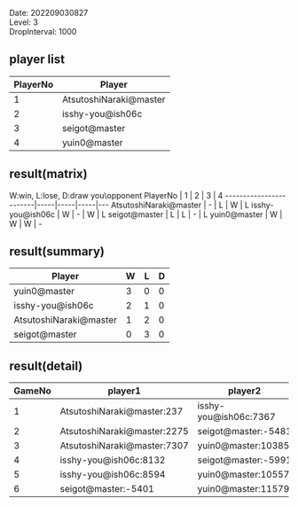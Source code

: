 Date: 202209030827  
Level: 3  
DropInterval: 1000  
## player list
PlayerNo  |  Player
----------|------------------------
1         |  AtsutoshiNaraki@master
2         |  isshy-you@ish06c
3         |  seigot@master
4         |  yuin0@master
## result(matrix)
W:win, L:lose, D:draw
you\opponent PlayerNo   |  1  |  2  |  3  |  4
------------------------|-----|-----|-----|---
AtsutoshiNaraki@master  |  -  |  L  |  W  |  L
isshy-you@ish06c        |  W  |  -  |  W  |  L
seigot@master           |  L  |  L  |  -  |  L
yuin0@master            |  W  |  W  |  W  |  -
## result(summary)
Player                  |  W  |  L  |  D
------------------------|-----|-----|---
yuin0@master            |  3  |  0  |  0
isshy-you@ish06c        |  2  |  1  |  0
AtsutoshiNaraki@master  |  1  |  2  |  0
seigot@master           |  0  |  3  |  0
## result(detail)
GameNo  |  player1                      |  player2
--------|-------------------------------|-----------------------
1       |  AtsutoshiNaraki@master:237   |  isshy-you@ish06c:7367
2       |  AtsutoshiNaraki@master:2275  |  seigot@master:-5481
3       |  AtsutoshiNaraki@master:7307  |  yuin0@master:10385
4       |  isshy-you@ish06c:8132        |  seigot@master:-5991
5       |  isshy-you@ish06c:8594        |  yuin0@master:10557
6       |  seigot@master:-5401          |  yuin0@master:11579
